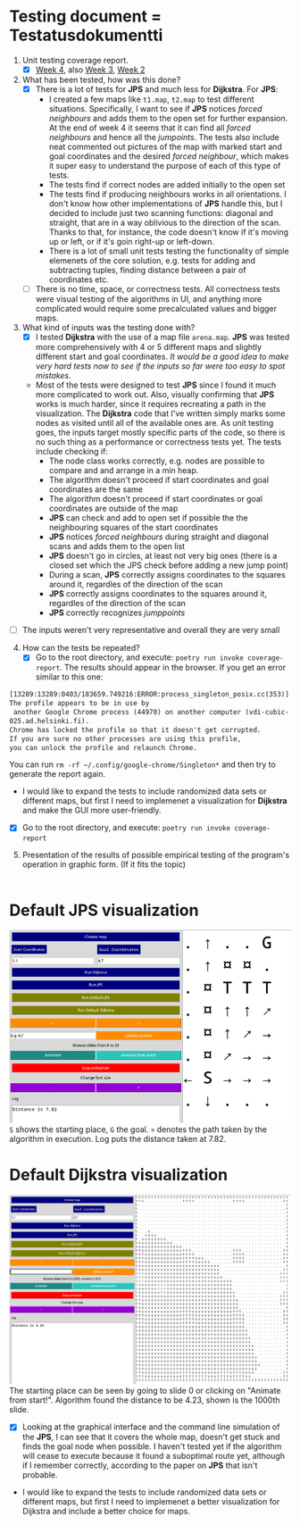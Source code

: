 # Testing document = Testatusdokumentti

1. Unit testing coverage report.<br />
   - [x] [Week 4](http://jakubgrad.ddns.net:2231/htmlcov4/), also [Week 3](http://jakubgrad.ddns.net:2231/htmlcov/), [Week 2](http://jakubgrad.ddns.net:2231/HTML%20coverage/)<br />
2. What has been tested, how was this done?<br />
   - [x] There is a lot of tests for **JPS** and much less for **Dijkstra**. For **JPS**: <br />
     - I created a few maps like `t1.map`, `t2.map` to test different situations. Specifically, I want to see if **JPS** notices *forced neighbours* and adds them to the open set for further expansion. At the end of week 4 it seems that it can find all *forced neighbours* and hence all the *jumpoints*. The tests also include neat commented out pictures of the map with marked start and goal coordinates and the desired *forced neighbour*, which makes it super easy to understand the purpose of each of this type of tests.<br />
     - The tests find if correct nodes are added initially to the open set <br />
     - The tests find if producing neighbours works in all orientations. I don't know how other implementations of **JPS** handle this, but I decided to include just two scanning functions: diagonal and straight, that are in a way oblivious to the direction of the scan. Thanks to that, for instance, the code doesn't know if it's moving up or left, or if it's goin right-up or left-down.<br />
     - There is a lot of small unit tests testing the functionality of simple elemenets of the core solution, e.g. tests for adding and subtracting tuples, finding distance between a pair of coordinates etc. <br />
   - [ ] There is no time, space, or correctness tests. All correctness tests were visual testing of the algorithms in UI, and anything more complicated would require some precalculated values and bigger maps.<br />
3. What kind of inputs was the testing done with? <br />
   - [x] I tested **Dijkstra** with the use of a map file `arena.map`. **JPS** was tested more comprehensively with 4 or 5 different maps and slightly different start and goal coordinates. *It would be a good idea to make very hard tests now to see if the inputs so far were too easy to spot mistakes*.  <br />
   - Most of the tests were designed to test **JPS** since I found it much more complicated to work out. Also, visually confirming that **JPS** works is much harder, since it requires recreating a path in the visualization. The **Dijkstra** code that I've written simply marks some nodes as visited until all of the available ones are. As unit testing goes, the inputs target mostly specific parts of the code, so there is no such thing as a performance or correctness tests yet. The tests include checking if:
     - The node class works correctly, e.g. nodes are possible to compare and and arrange in a min heap.
     - The algorithm doesn't proceed if start coordinates and goal coordinates are the same
     - The algorithm doesn't proceed if start coordinates or goal coordinates are outside of the map
     - **JPS** can check and add to open set if possible the the neighbouring squares of the start coordinates
     - **JPS** notices *forced neighbours* during straight and diagonal scans and adds them to the open list
     - **JPS** doesn't go in circles, at least not very big ones (there is a closed set which the JPS check before adding a new jump point)
     - During a scan, **JPS** correctly assigns coordinates to the squares around it, regardles of the direction of the scan
     - **JPS** correctly assigns coordinates to the squares around it, regardles of the direction of the scan
     - **JPS** correctly recognizes *jumppoints*
- [ ] The inputs weren't very representative and overall they are very small
4. How can the tests be repeated?<br />
   - [x] Go to the root directory, and execute: `poetry run invoke coverage-report`. The results should appear in the browser. If you get an error similar to this one:
```
[13289:13289:0403/183659.749216:ERROR:process_singleton_posix.cc(353)] The profile appears to be in use by
 another Google Chrome process (44970) on another computer (vdi-cubic-025.ad.helsinki.fi).
Chrome has locked the profile so that it doesn't get corrupted.
If you are sure no other processes are using this profile,
you can unlock the profile and relaunch Chrome.
```
You can run  `rm -rf ~/.config/google-chrome/Singleton*` and then try to generate the report again. <br />
   
   - I would like to expand the tests to include randomized data sets or different maps, but first I need to implemenet a visualization for **Dijkstra** and make the GUI more user-friendly.
   - [x] Go to the root directory, and execute: `poetry run invoke coverage-report`<br />
5. Presentation of the results of possible empirical testing of the program's operation in graphic form. (If it fits the topic)<br /><br />
# Default JPS visualization
![Default JPS](/documentation/pictures/default_jps.png)
<br/>`S` shows the starting place, `G` the goal. `¤` denotes the path taken by the algorithm in execution. Log puts the distance taken at 7.82.
# Default Dijkstra visualization
![Default Dijkstra](/documentation/pictures/default_dijkstra.png)
<br/>The starting place can be seen by going to slide 0 or clicking on "Animate from start!". Algorithm found the distance to be 4.23, shown is the 1000th slide. <br/>
   - [X] Looking at the graphical interface and the command line simulation of the **JPS**, I can see that it covers the whole map, doesn't get stuck and finds the goal node when possible. I haven't tested yet if the algorithm will cease to execute because it found a suboptimal route yet, although if I remember correctly, according to the paper on **JPS** that isn't probable. <br />
   - I would like to expand the tests to include randomized data sets or different maps, but first I need to implemenet a better visualization for Dijkstra and include a better choice for maps.





